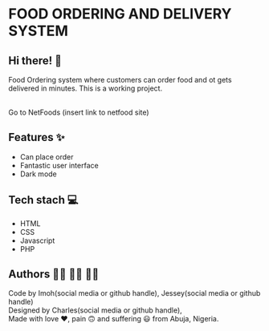 # FOOD ORDERING AND DELIVERY SYSTEM
## Hi there! :wave:
Food Ordering system where customers can order food and ot gets delivered in minutes. This is a working project.

<br>
Go to NetFoods (insert link to netfood site)

## Features :sparkles:
<ul>
  <li>Can place order</li>
  <li>Fantastic user interface</li>
  <li>Dark mode</li>
</ul>

## Tech stach :computer:
<ul> 
  <li>HTML</li>
  <li>CSS</li>
  <li>Javascript</li>
  <li>PHP</li>
</ul>

## Authors :man_technologist: :woman_technologist: :man_technologist:
Code by Imoh(social media or github handle), Jessey(social media or github handle) <br>
Designed by Charles(social media or github handle), <br>
Made with love :heart:, pain :upside_down_face: and suffering :smiley: from Abuja, Nigeria.






